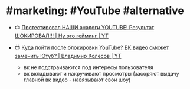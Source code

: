 # #marketing: #YouTube #alternative

- :tv: [Протестировал НАШИ аналоги YOUTUBE! Результат ШОКИРОВАЛ!!! | Ну это гейминг | YT](https://www.youtube.com/watch?v=2qmnF-xVgWg)

- :tv: [Куда пойти после блокировки YouTube? ВК видео сможет заменить Ютуб? | Владимир Колесов | YT](https://www.youtube.com/watch?v=wZHUKPh4iLM)
	- вк не подстраиваются под интересы пользователя
	- вк вкладывают и накручивают просмотры (засоряют выдачу главной вк видео - навязывают свои шоу)